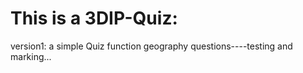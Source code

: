 # This is a 3DIP-Quiz:
version1: a simple Quiz function geography questions----testing and marking...
